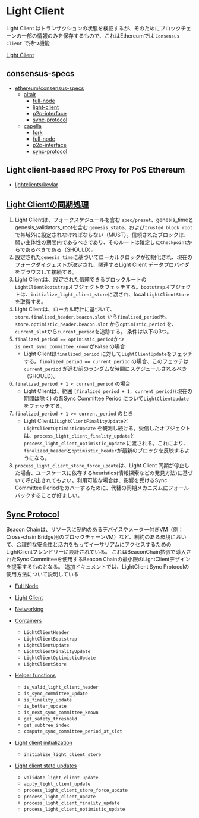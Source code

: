 # Light Client

Light Client はトランザクションの状態を検証するが、そのためにブロックチェーンの一部の情報のみを保存するもので、これはEthereumでは `Consensus Client` で持つ機能

[Light Client](../light-client/README.md)

## consensus-specs
- [ethereum/consensus-specs](https://github.com/ethereum/consensus-specs/)
  - [altair](https://github.com/ethereum/consensus-specs/tree/dev/specs/altair)
    - [full-node](https://github.com/ethereum/consensus-specs/blob/dev/specs/altair/light-client/full-node.md)
    - [light-client](https://github.com/ethereum/consensus-specs/blob/dev/specs/altair/light-client/light-client.md)
    - [p2p-interface](https://github.com/ethereum/consensus-specs/blob/dev/specs/altair/light-client/p2p-interface.md)
    - [sync-protocol](https://github.com/ethereum/consensus-specs/blob/dev/specs/altair/light-client/sync-protocol.md)
  - [capella](https://github.com/ethereum/consensus-specs/tree/dev/specs/capella)
    - [fork](https://github.com/ethereum/consensus-specs/blob/dev/specs/capella/light-client/fork.md)
    - [full-node](https://github.com/ethereum/consensus-specs/blob/dev/specs/capella/light-client/full-node.md)
    - [p2p-interface](https://github.com/ethereum/consensus-specs/blob/dev/specs/capella/light-client/p2p-interface.md)
    - [sync-protocol](https://github.com/ethereum/consensus-specs/blob/dev/specs/capella/light-client/sync-protocol.md)

## Light client-based RPC Proxy for PoS Ethereum
- [lightclients/kevlar](https://github.com/lightclients/kevlar)

## [Light Clientの同期処理](https://github.com/ethereum/consensus-specs/blob/dev/specs/altair/light-client/light-client.md)
1. Light Clientは、フォークスケジュールを含む `spec/preset`、genesis_timeと genesis_validators_rootを含む `genesis_state`、および`trusted block root`で帯域外に設定されなければならない（MUST）。信頼されたブロックは、弱い主体性の期間内であるべきであり、そのルートは確定した`Checkpoint`からであるべきである（SHOULD）。 
2. 設定された`genesis_time`に基づいてローカルクロックが初期化され、現在のフォークダイジェストが決定され、関連するLight Client データプロバイダをブラウズして接続する。 
3. Light Clientは、設定された信頼できるブロックルートの`LightClientBootstrap`オブジェクトをフェッチする。`bootstrap`オブジェクトは、`initialize_light_client_store`に渡され、local `LightClientStore` を取得する。 
4. Light Clientは、ローカル時計に基づいて、`store.finalized_header.beacon.slot` から`finalized_period`を、`store.optimistic_header.beacon.slot` から`optimistic_period` を、`current_slot`から`current_period`を追跡する。 条件は以下の3つ。
  1. `finalized_period == optimistic_period`かつ`is_next_sync_committee_known`が`False` の場合
      - Light Clientは`finalized_period` に対して`LightClientUpdate`をフェッチする。`finalized_period == current_period` の場合、このフェッチは`current_period` が進む前のランダムな時間にスケジュールされるべき（SHOULD）。 
  2. `finalized_period + 1 < current_period` の場合
      - Light Clientは、範囲 `[finalized_period + 1, current_period)`(現在の期間は除く) の各Sync Committee Period について`LightClientUpdate`をフェッチする。 
  3. `finalized_period + 1 >= current_period` のとき
      - Light Clientは`LightClientFinalityUpdate`と`LightClientOptimisticUpdate` を観測し続ける。受信したオブジェクトは、`process_light_client_finality_update`と`process_light_client_optimistic_update` に渡される。これにより、`finalized_header`と`optimistic_header`が最新のブロックを反映するようになる。 
5. `process_light_client_store_force_update`は、Light Client 同期が停止した場合、ユースケースに依存するheuristics(情報探索などの発見方法)に基づいて呼び出されてもよい。利用可能な場合は、影響を受けるSync Committee Periodをカバーするために、代替の同期メカニズムにフォールバックすることが好ましい。

## [Sync Protocol](https://github.com/ethereum/consensus-specs/blob/dev/specs/altair/light-client/sync-protocol.md)
Beacon Chainは、リソースに制約のあるデバイスやメーター付きVM（例：Cross-chain Bridge用のブロックチェーンVM）など、制約のある環境において、合理的な安全性と活力をもってイーサリアムにアクセスするためのLightClientフレンドリーに設計されている。
これはBeaconChain拡張で導入されたSync Committeeを使用するBeacon Chainの最小限のLightClientデザインを提案するものとなる。
追加ドキュメントでは、LightClient Sync Protocolの使用方法について説明している
- [Full Node](https://github.com/ethereum/consensus-specs/blob/dev/specs/altair/light-client/full-node.md)
- [Light Client](https://github.com/ethereum/consensus-specs/blob/dev/specs/altair/light-client/light-client.md)
- [Networking](https://github.com/ethereum/consensus-specs/blob/dev/specs/altair/light-client/p2p-interface.md)

- [Containers](https://github.com/ethereum/consensus-specs/blob/dev/specs/altair/light-client/sync-protocol.md##containers)
  - `LightClientHeader`
  - `LightClientBootstrap`
  - `LightClientUpdate`
  - `LightClientFinalityUpdate`
  - `LightClientOptimisticUpdate`
  - `LightClientStore`
- [Helper functions](https://github.com/ethereum/consensus-specs/blob/dev/specs/altair/light-client/sync-protocol.md##helper-functions)
  - `is_valid_light_client_header`
  - `is_sync_committee_update`
  - `is_finality_update`
  - `is_better_update`
  - `is_next_sync_committee_known`
  - `get_safety_threshold`
  - `get_subtree_index`
  - `compute_sync_committee_period_at_slot`
- [Light client initialization](https://github.com/ethereum/consensus-specs/blob/dev/specs/altair/light-client/sync-protocol.md##light-client-initialization)
  - `initialize_light_client_store`
- [Light client state updates](https://github.com/ethereum/consensus-specs/blob/dev/specs/altair/light-client/sync-protocol.md##light-client-state-updates)
  - `validate_light_client_update`
  - `apply_light_client_update`
  - `process_light_client_store_force_update`
  - `process_light_client_update`
  - `process_light_client_finality_update`
  - `process_light_client_optimistic_update`
